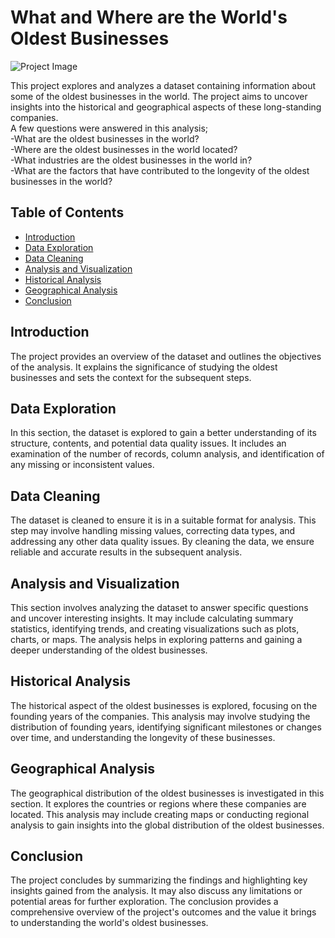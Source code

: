 # What and Where are the World's Oldest Businesses

![Project Image](project_image.png)

This project explores and analyzes a dataset containing information about some of the oldest businesses in the world. The project aims to uncover insights into the historical and geographical aspects of these long-standing companies.<br>
A few questions were answered in this analysis; <br>
-What are the oldest businesses in the world?<br>
-Where are the oldest businesses in the world located?<br>
-What industries are the oldest businesses in the world in?<br>
-What are the factors that have contributed to the longevity of the oldest businesses in the world?<br>

## Table of Contents

- [Introduction](#introduction)
- [Data Exploration](#data-exploration)
- [Data Cleaning](#data-cleaning)
- [Analysis and Visualization](#analysis-and-visualization)
- [Historical Analysis](#historical-analysis)
- [Geographical Analysis](#geographical-analysis)
- [Conclusion](#conclusion)

## Introduction

The project provides an overview of the dataset and outlines the objectives of the analysis. It explains the significance of studying the oldest businesses and sets the context for the subsequent steps.

## Data Exploration

In this section, the dataset is explored to gain a better understanding of its structure, contents, and potential data quality issues. It includes an examination of the number of records, column analysis, and identification of any missing or inconsistent values.

## Data Cleaning

The dataset is cleaned to ensure it is in a suitable format for analysis. This step may involve handling missing values, correcting data types, and addressing any other data quality issues. By cleaning the data, we ensure reliable and accurate results in the subsequent analysis.

## Analysis and Visualization

This section involves analyzing the dataset to answer specific questions and uncover interesting insights. It may include calculating summary statistics, identifying trends, and creating visualizations such as plots, charts, or maps. The analysis helps in exploring patterns and gaining a deeper understanding of the oldest businesses.

## Historical Analysis

The historical aspect of the oldest businesses is explored, focusing on the founding years of the companies. This analysis may involve studying the distribution of founding years, identifying significant milestones or changes over time, and understanding the longevity of these businesses.

## Geographical Analysis

The geographical distribution of the oldest businesses is investigated in this section. It explores the countries or regions where these companies are located. This analysis may include creating maps or conducting regional analysis to gain insights into the global distribution of the oldest businesses.

## Conclusion

The project concludes by summarizing the findings and highlighting key insights gained from the analysis. It may also discuss any limitations or potential areas for further exploration. The conclusion provides a comprehensive overview of the project's outcomes and the value it brings to understanding the world's oldest businesses.


